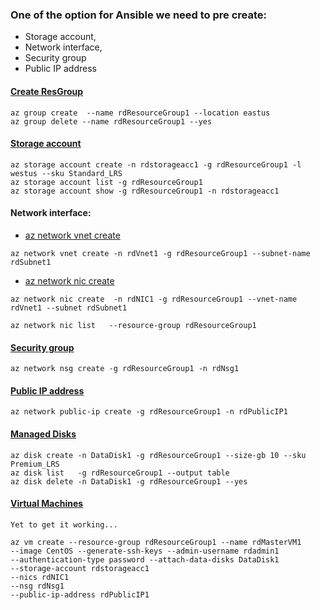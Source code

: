 ### One of the option for Ansible we need to pre create:
* Storage account, 
* Network interface, 
* Security group 
* Public IP address

#### [Create ResGroup](https://docs.microsoft.com/en-us/cli/azure/group)
```
az group create  --name rdResourceGroup1 --location eastus
az group delete --name rdResourceGroup1 --yes
```

#### [Storage account](https://docs.microsoft.com/en-us/cli/azure/storage)
```
az storage account create -n rdstorageacc1 -g rdResourceGroup1 -l westus --sku Standard_LRS
az storage account list -g rdResourceGroup1
az storage account show -g rdResourceGroup1 -n rdstorageacc1
```

#### Network interface:
* [az network vnet create](https://docs.microsoft.com/en-us/cli/azure/network/vnet#create)
```
az network vnet create -n rdVnet1 -g rdResourceGroup1 --subnet-name rdSubnet1
```

* [az network nic create](https://docs.microsoft.com/en-us/cli/azure/network/nic#create)
```
az network nic create  -n rdNIC1 -g rdResourceGroup1 --vnet-name rdVnet1 --subnet rdSubnet1

az network nic list   --resource-group rdResourceGroup1
```

#### [Security group](https://docs.microsoft.com/en-us/cli/azure/network/nsg#create)
```
az network nsg create -g rdResourceGroup1 -n rdNsg1
```

#### [Public IP address](https://docs.microsoft.com/en-us/cli/azure/network/public-ip#create)
```
az network public-ip create -g rdResourceGroup1 -n rdPublicIP1
```

#### [Managed Disks](https://docs.microsoft.com/en-us/cli/azure/disk)
```
az disk create -n DataDisk1 -g rdResourceGroup1 --size-gb 10 --sku Premium_LRS
az disk list   -g rdResourceGroup1 --output table
az disk delete -n DataDisk1 -g rdResourceGroup1 --yes

```

#### [Virtual Machines](https://docs.microsoft.com/en-us/cli/azure/vm)
```
Yet to get it working...

az vm create --resource-group rdResourceGroup1 --name rdMasterVM1  
--image CentOS --generate-ssh-keys --admin-username rdadmin1  
--authentication-type password --attach-data-disks DataDisk1  
--storage-account rdstorageacc1  
--nics rdNIC1  
--nsg rdNsg1  
--public-ip-address rdPublicIP1  
```


